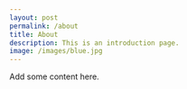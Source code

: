 ```yaml
---
layout: post
permalink: /about
title: About
description: This is an introduction page.
image: /images/blue.jpg
---
```


Add some content here.